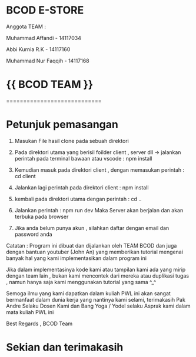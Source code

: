 
# BCOD E-STORE

Anggota TEAM :

Muhammad Affandi - 14117034

Abbi Kurnia R.K - 14117160

Muhammad Nur Faqqih - 14117168

# {{ BCOD TEAM }} 


============================


# Petunjuk pemasangan 

1. Masukan File hasil clone pada sebuah direktori

2. Pada direktori utama yang berisil foilder client , server dll 
  -> jalankan perintah pada terminal bawaan atau vscode : npm install
  
3. Kemudian masuk pada direktori client , dengan memasukan perintah : cd client 

4. Jalankan lagi perintah pada direktori client : npm install 

5. kembali pada direktori utama dengan perintah : cd ..

6. Jalankan perintah : npm run dev 
   Maka Server akan berjalan dan akan terbuka pada browser 

7. Jika anda belum punya akun , silahkan daftar dengan email dan password anda



Catatan : Program ini dibuat dan dijalankan oleh TEAM BCOD dan juga dengan bantuan youtuber 
(John An) yang memberikan tutorial mengenai banyak hal yang kami implementasikan dalam program ini 

Jika dalam implementasinya kode kami atau tampilan kami ada yang mirip dengan team lain , bukan kami mencontek dari mereka atau duplikasi tugas , namun hanya saja kami menggunakan tutorial yang sama ^_^

Semoga ilmu yang kami dapatkan dalam kuliah PWL ini akan sangat bermanfaat dalam dunia kerja yang nantinya kami selami, terimakasih Pak Andre Selaku Dosen Kami dan Bang Yoga / Yodel selaku Asprak kami dalam mata kuliah PWL ini 

Best Regards , BCOD Team

# Sekian dan terimakasih
